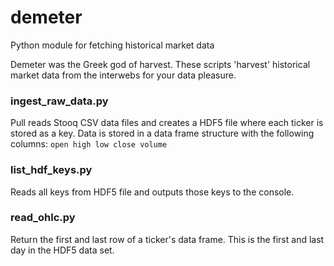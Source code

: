 # demeter
Python module for fetching historical market data

Demeter was the Greek god of harvest. These scripts 'harvest' historical
market data from the interwebs for your data pleasure.

### ingest_raw_data.py
Pull reads Stooq CSV data files and creates a HDF5 file where each
ticker is stored as a key. Data is stored in a data frame structure
with the following columns:
`open high low close volume`

### list_hdf_keys.py
Reads all keys from HDF5 file and outputs those keys to the console.

### read_ohlc.py
Return the first and last row of a ticker's data frame. This is the first
and last day in the HDF5 data set.
